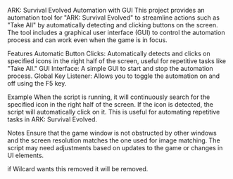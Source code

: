 ARK: Survival Evolved Automation with GUI
This project provides an automation tool for "ARK: Survival Evolved" to streamline actions such as "Take All" by automatically detecting and clicking buttons on the screen. The tool includes a graphical user interface (GUI) to control the automation process and can work even when the game is in focus.

Features
Automatic Button Clicks: Automatically detects and clicks on specified icons in the right half of the screen, useful for repetitive tasks like "Take All."
GUI Interface: A simple GUI to start and stop the automation process.
Global Key Listener: Allows you to toggle the automation on and off using the F5 key.

Example
When the script is running, it will continuously search for the specified icon in the right half of the screen. If the icon is detected, the script will automatically click on it. This is useful for automating repetitive tasks in ARK: Survival Evolved.

Notes
Ensure that the game window is not obstructed by other windows and the screen resolution matches the one used for image matching.
The script may need adjustments based on updates to the game or changes in UI elements.

if Wilcard wants this removed it will be removed.
